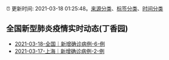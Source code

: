 :alarm_clock: 更新时间: 2021-03-18 01:25:48。[来源分类](../README.md)、[标签分类](../TAGS.md)、[时间分类](../TIMELINE.md)

## 全国新型肺炎疫情实时动态(丁香园)




- [2021-03-18-全国｜新增确诊病例-6-例](http://app.cctv.com/special/cportal/detail/arti/index.html?id=ArtiM2JfaYT4VchotxlsjAZx210318&isfromapp=1) 
- [2021-03-17-上海｜新增确诊病例-2-例](http://app.cctv.com/special/cportal/detail/arti/index.html?id=ArtiEfwejqIxrZbdpjc6wSmi210318&isfromapp=1) 